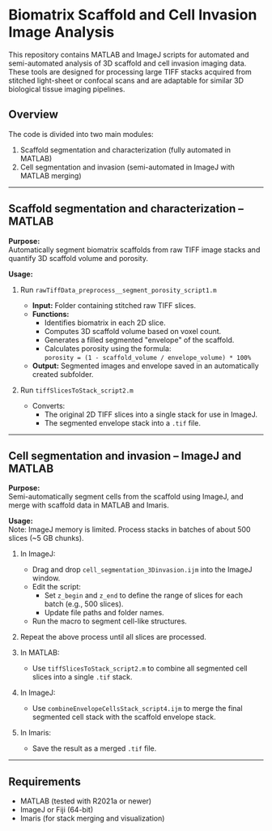 # Biomatrix Scaffold and Cell Invasion Image Analysis

This repository contains MATLAB and ImageJ scripts for automated and semi-automated analysis of 3D scaffold and cell invasion imaging data. These tools are designed for processing large TIFF stacks acquired from stitched light-sheet or confocal scans and are adaptable for similar 3D biological tissue imaging pipelines.

## Overview

The code is divided into two main modules:
1. Scaffold segmentation and characterization (fully automated in MATLAB)  
2. Cell segmentation and invasion (semi-automated in ImageJ with MATLAB merging)

---

## Scaffold segmentation and characterization – MATLAB

**Purpose:**  
Automatically segment biomatrix scaffolds from raw TIFF image stacks and quantify 3D scaffold volume and porosity.

**Usage:**  
1. Run `rawTiffData_preprocess__segment_porosity_script1.m`  
   - **Input:** Folder containing stitched raw TIFF slices.  
   - **Functions:**  
     - Identifies biomatrix in each 2D slice.  
     - Computes 3D scaffold volume based on voxel count.  
     - Generates a filled segmented "envelope" of the scaffold.  
     - Calculates porosity using the formula:  
       `porosity = (1 - scaffold_volume / envelope_volume) * 100%`  
   - **Output:** Segmented images and envelope saved in an automatically created subfolder.

2. Run `tiffSlicesToStack_script2.m`  
   - Converts:  
     - The original 2D TIFF slices into a single stack for use in ImageJ.  
     - The segmented envelope stack into a `.tif` file.

---

## Cell segmentation and invasion – ImageJ and MATLAB

**Purpose:**  
Semi-automatically segment cells from the scaffold using ImageJ, and merge with scaffold data in MATLAB and Imaris.

**Usage:**  
Note: ImageJ memory is limited. Process stacks in batches of about 500 slices (~5 GB chunks).

1. In ImageJ:  
   - Drag and drop `cell_segmentation_3Dinvasion.ijm` into the ImageJ window.  
   - Edit the script:  
     - Set `z_begin` and `z_end` to define the range of slices for each batch (e.g., 500 slices).  
     - Update file paths and folder names.  
   - Run the macro to segment cell-like structures.

2. Repeat the above process until all slices are processed.

3. In MATLAB:  
   - Use `tiffSlicesToStack_script2.m` to combine all segmented cell slices into a single `.tif` stack.

4. In ImageJ:  
   - Use `combineEnvelopeCellsStack_script4.ijm` to merge the final segmented cell stack with the scaffold envelope stack.

5. In Imaris:  
   - Save the result as a merged `.tif` file.

---

## Requirements

- MATLAB (tested with R2021a or newer)  
- ImageJ or Fiji (64-bit)  
- Imaris (for stack merging and visualization)

